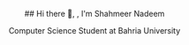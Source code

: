 <p align="center"> ## Hi there 👋, , I'm Shahmeer Nadeem</p>

<p align="center">Computer Science Student at Bahria University</p>
<!--
**shahmeer01dev/shahmeer01dev** is a ✨ _special_ ✨ repository because its `README.md` (this file) appears on your GitHub profile.

Here are some ideas to get you started:

- 🔭 I’m currently working on ...
-->
- 🌱 I’m learning Python and improving my data analysis and machine learning skills.
- 💬 Ask me about Computer Science, Development, Machine Learning
- 📫 How to reach me: shahmeern13@gmail.com
<!--
- 👯 I’m looking to collaborate on ...
- 🤔 I’m looking for help with ...
- 😄 Pronouns: ...
- ⚡ Fun fact: ...
-->





